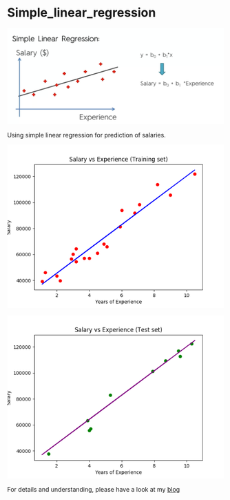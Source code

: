 # Simple_linear_regression

![Simple linear regression](simple-linear-regression.png)

Using simple linear regression for prediction of salaries.

![Train](training.png)

![test](test.png)

For details and understanding, please have a look at my [blog](https://justdvnsh.github.io/2018/06/07/simple-linear-regression-with-python/)